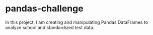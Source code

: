# pandas-challenge

In this project, I am creating and manipulating Pandas DataFrames to analyze school and standardized test data.


